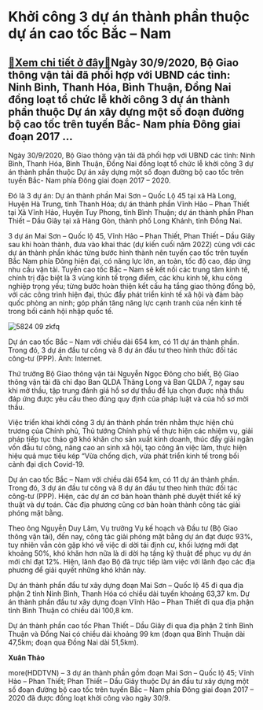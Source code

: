 Khởi công 3 dự án thành phần thuộc dự án cao tốc Bắc – Nam
==========================================================

[:gift:Xem chi tiết ở đây:gift:](https://hddtvn.com/khoi-cong-3-du-an-thanh-phan-thuoc-du-an-cao-toc-bac-nam/)Ngày 30/9/2020, Bộ Giao thông vận tải đã phối hợp với UBND các tỉnh: Ninh Bình, Thanh Hóa, Bình Thuận, Đồng Nai đồng loạt tổ chức lễ khởi công 3 dự án thành phần thuộc Dự án xây dựng một số đoạn đường bộ cao tốc trên tuyến Bắc- Nam phía Đông giai đoạn 2017 …
------------------------------------------------------------------------------------------------------------------------------------------------------------------------------------------------------------------------------------------------------------------


Ngày 30/9/2020, Bộ Giao thông vận tải đã phối hợp với UBND các tỉnh: Ninh Bình, Thanh Hóa, Bình Thuận, Đồng Nai đồng loạt tổ chức lễ khởi công 3 dự án thành phần thuộc Dự án xây dựng một số đoạn đường bộ cao tốc trên tuyến Bắc- Nam phía Đông giai đoạn 2017 – 2020.


Đó là 3 dự án: Dự án thành phần Mai Sơn – Quốc Lộ 45 tại xã Hà Long, Huyện Hà Trung, tỉnh Thanh Hóa; dự án thành phần Vĩnh Hảo – Phan Thiết tại Xã Vĩnh Hảo, Huyện Tuy Phong, tỉnh Bình Thuận; dự án thành phần Phan Thiết – Dầu Giây tại xã Hàng Gòn, thành phố Long Khánh, tỉnh Đồng Nai.


3 dự án Mai Sơn – Quốc lộ 45, Vĩnh Hảo – Phan Thiết, Phan Thiết – Dầu Giây sau khi hoàn thành, đưa vào khai thác (dự kiến cuối năm 2022) cùng với các dự án thành phần khác từng bước hình thành nên tuyến cao tốc trên tuyến Bắc Nam phía Đông hiện đại, có năng lực lớn, an toàn, tốc độ cao, đáp ứng nhu cầu vận tải. Tuyến cao tốc Bắc – Nam sẽ kết nối các trung tâm kinh tế, chính trị đặc biệt là 3 vùng kinh tế trọng điểm, các khu kinh tế, khu công nghiệp trọng yếu; từng bước hoàn thiện kết cấu hạ tầng giao thông đồng bộ, với các công trình hiện đại, thúc đẩy phát triển kinh tế xã hội và đảm bảo quốc phòng an ninh; góp phần tăng năng lực cạnh tranh của nền kinh tế trong bối cảnh hội nhập quốc tế.





![5824 09 zkfq](https://haiquanonline.com.vn/stores/news_dataimages/thaodx/092020/26/19/in_article/5824_09_zkfq.jpg?rt=20200930093649 "undefined")


Dự án cao tốc Bắc – Nam với chiều dài 654 km, có 11 dự án thành phần. Trong đó, 3 dự án đầu tư công và 8 dự án đầu tư theo hình thức đối tác công-tư (PPP). Ảnh: Internet.



Thứ trưởng Bộ Giao thông vận tải Nguyễn Ngọc Đông cho biết, Bộ Giao thông vận tải đã chỉ đạo Ban QLDA Thăng Long và Ban QLDA 7, ngay sau khi mở thầu, tập trung đánh giá hồ sơ dự thầu để lựa chọn đuợc nhà thầu đáp ứng được yêu cầu theo đúng quy định của pháp luật và của hồ sơ mời thầu.


Việc triển khai khởi công 3 dự án thành phần trên nhằm thực hiện chủ trương của Chính phủ, Thủ tướng Chính phủ về thực hiện các nhiệm vụ, giải pháp tiếp tục tháo gỡ khó khăn cho sản xuất kinh doanh, thúc đẩy giải ngân vốn đầu tư công, nâng cao an sinh xã hội, tạo công ăn việc làm, thực hiện hiệu quả mục tiêu kép “Vừa chống dịch, vừa phát triển kinh tế trong bối cảnh đại dịch Covid-19.


Dự án cao tốc Bắc – Nam với chiều dài 654 km, có 11 dự án thành phần. Trong đó, 3 dự án đầu tư công và 8 dự án đầu tư theo hình thức đối tác công-tư (PPP). Hiện, các dự án cơ bản hoàn thành phê duyệt thiết kế kỹ thuật và dự toán. Các địa phương cũng cơ bản hoàn thành công tác giải phóng mặt bằng.


Theo ông Nguyễn Duy Lâm, Vụ trưởng Vụ kế hoạch và Đầu tư (Bộ Giao thông vận tải), đến nay, công tác giải phóng mặt bằng dự án đạt được 93%, tuy nhiên vẫn còn gặp khó về việc di dời tái định cư, khối lượng mới đạt khoảng 50%, khó khăn hơn nữa là di dời hạ tầng kỹ thuật để phục vụ dự án mới chỉ đạt 12%. Hiện, lãnh đạo Bộ đã trực tiếp làm việc với lãnh đạo các địa phương để giải quyết những khó khăn này.





Dự án thành phần đầu tư xây dựng đoạn Mai Sơn – Quốc lộ 45 đi qua địa phận 2 tỉnh Ninh Bình, Thanh Hóa có chiều dài tuyến khoảng 63,37 km. 
Dự án thành phần đầu tư xây dựng đoạn Vĩnh Hảo – Phan Thiết đi qua địa phận tỉnh Bình Thuận có chiều dài 100,8 km.


Dự án thành phần cao tốc Phan Thiết – Dầu Giây đi qua địa phận 2 tỉnh Bình Thuận và Đồng Nai có chiều dài khoảng 99 km (đoạn qua Bình Thuận dài 47,5km; đoạn qua Đồng Nai dài 51,5km).







**Xuân Thảo**



more(HDDTVN) – 3 dự án thành phần gồm đoạn Mai Sơn – Quốc lộ 45; Vĩnh Hảo – Phan Thiết; Phan Thiết – Dầu Giây thuộc Dự án đầu tư xây dựng một số đoạn đường bộ cao tốc trên tuyến Bắc – Nam phía Đông giai đoạn 2017 – 2020 đã được đồng loạt khởi công vào ngày 30/9.

